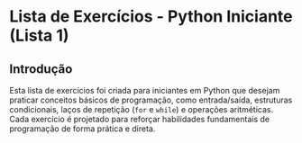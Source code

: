 # Lista de Exercícios - Python Iniciante (Lista 1)

## Introdução
Esta lista de exercícios foi criada para iniciantes em Python que desejam praticar conceitos básicos de programação, como entrada/saída, estruturas condicionais, laços de repetição (`for` e `while`) e operações aritméticas. Cada exercício é projetado para reforçar habilidades fundamentais de programação de forma prática e direta.

